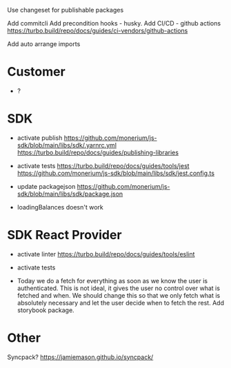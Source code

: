 Use changeset for publishable packages

Add commitcli
Add precondition hooks - husky.
Add CI/CD - github actions
https://turbo.build/repo/docs/guides/ci-vendors/github-actions

Add auto arrange imports

# Customer

- ?

# SDK

- activate publish
  https://github.com/monerium/js-sdk/blob/main/libs/sdk/.yarnrc.yml
  https://turbo.build/repo/docs/guides/publishing-libraries
- activate tests
  https://turbo.build/repo/docs/guides/tools/jest
  https://github.com/monerium/js-sdk/blob/main/libs/sdk/jest.config.ts
- update packagejson
  https://github.com/monerium/js-sdk/blob/main/libs/sdk/package.json

- loadingBalances doesn't work

# SDK React Provider

- activate linter
  https://turbo.build/repo/docs/guides/tools/eslint
- activate tests

- Today we do a fetch for everything as soon as we know the user is authenticated. This is not ideal, it gives the user no control over what is fetched and when. We should change this so that we only fetch what is absolutely necessary and let the user decide when to fetch the rest.
  Add storybook package.

# Other

Syncpack?
https://jamiemason.github.io/syncpack/
